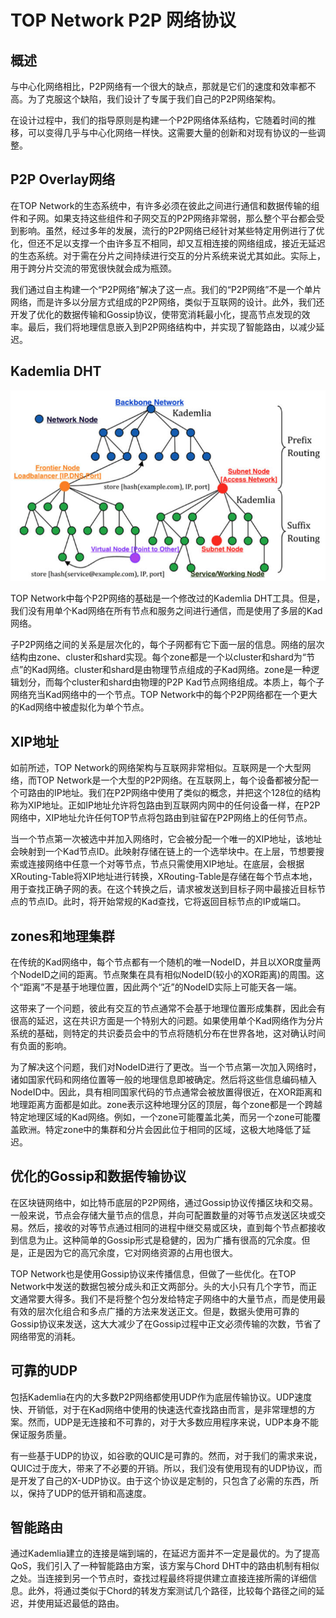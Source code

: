 # TOP Network P2P 网络协议

## 概述

与中心化网络相比，P2P网络有一个很大的缺点，那就是它们的速度和效率都不高。为了克服这个缺陷，我们设计了专属于我们自己的P2P网络架构。

在设计过程中，我们的指导原则是构建一个P2P网络体系结构，它随着时间的推移，可以变得几乎与中心化网络一样快。这需要大量的创新和对现有协议的一些调整。

## P2P Overlay网络

在TOP Network的生态系统中，有许多必须在彼此之间进行通信和数据传输的组件和子网。如果支持这些组件和子网交互的P2P网络非常弱，那么整个平台都会受到影响。虽然，经过多年的发展，流行的P2P网络已经针对某些特定用例进行了优化，但还不足以支撑一个由许多互不相同，却又互相连接的网络组成，接近无延迟的生态系统。对于需在分片之间持续进行交互的分片系统来说尤其如此。实际上，用于跨分片交流的带宽很快就会成为瓶颈。

我们通过自主构建一个“P2P网络”解决了这一点。我们的“P2P网络”不是一个单片网络，而是许多以分层方式组成的P2P网络，类似于互联网的设计。此外，我们还开发了优化的数据传输和Gossip协议，使带宽消耗最小化，提高节点发现的效率。最后，我们将地理信息嵌入到P2P网络结构中，并实现了智能路由，以减少延迟。

##  Kademlia DHT

![kademlia](TOPNetwokP2PNetwork.assets/kademlia.jpg)

TOP Network中每个P2P网络的基础是一个修改过的Kademlia DHT工具。但是，我们没有用单个Kad网络在所有节点和服务之间进行通信，而是使用了多层的Kad网络。

子P2P网络之间的关系是层次化的，每个子网都有它下面一层的信息。网络的层次结构由zone、cluster和shard实现。每个zone都是一个以cluster和shard为“节点”的Kad网络。cluster和shard是由物理节点组成的子Kad网络。zone是一种逻辑划分，而每个cluster和shard由物理的P2P Kad节点网络组成。本质上，每个子网络充当Kad网络中的一个节点。TOP Network中的每个P2P网络都在一个更大的Kad网络中被虚拟化为单个节点。

## XIP地址

如前所述，TOP Network的网络架构与互联网非常相似。互联网是一个大型网络，而TOP Network是一个大型的P2P网络。在互联网上，每个设备都被分配一个可路由的IP地址。我们在P2P网络中使用了类似的概念，并把这个128位的结构称为XIP地址。正如IP地址允许将包路由到互联网内网中的任何设备一样，在P2P网络中，XIP地址允许任何TOP节点将包路由到驻留在P2P网络上的任何节点。

当一个节点第一次被选中并加入网络时，它会被分配一个唯一的XIP地址，该地址会映射到一个Kad节点ID。此映射存储在链上的一个选举块中。在上层，节想要搜索或连接网络中任意一个对等节点，节点只需使用XIP地址。在底层，会根据XRouting-Table将XIP地址进行转换，XRouting-Table是存储在每个节点本地，用于查找正确子网的表。在这个转换之后，请求被发送到目标子网中最接近目标节点的节点ID。此时，将开始常规的Kad查找，它将返回目标节点的IP或端口。

## zones和地理集群

在传统的Kad网络中，每个节点都有一个随机的唯一NodeID，并且以XOR度量两个NodeID之间的距离。节点聚集在具有相似NodeID(较小的XOR距离)的周围。这个“距离”不是基于地理位置，因此两个“近”的NodeID实际上可能天各一端。

这带来了一个问题，彼此有交互的节点通常不会基于地理位置形成集群，因此会有很高的延迟，这在共识方面是一个特别大的问题。如果使用单个Kad网络作为分片系统的基础，则特定的共识委员会中的节点将随机分布在世界各地，这对确认时间有负面的影响。

为了解决这个问题，我们对NodeID进行了更改。当一个节点第一次加入网络时，诸如国家代码和网络位置等一般的地理信息即被确定。然后将这些信息编码植入NodeID中。因此，具有相同国家代码的节点通常会被放置得很近，在XOR距离和地理距离方面都是如此。zone表示这种地理分区的顶层，每个zone都是一个跨越特定地理区域的Kad网络。例如，一个zone可能覆盖北美，而另一个zone可能覆盖欧洲。特定zone中的集群和分片会因此位于相同的区域，这极大地降低了延迟。

##  优化的Gossip和数据传输协议

在区块链网络中，如比特币底层的P2P网络，通过Gossip协议传播区块和交易。一般来说，节点会存储大量节点的信息，并向可配置数量的对等节点发送区块或交易。然后，接收的对等节点通过相同的进程中继交易或区块，直到每个节点都接收到信息为止。这种简单的Gossip形式是稳健的，因为广播有很高的冗余度。但是，正是因为它的高冗余度，它对网络资源的占用也很大。 

TOP Network也是使用Gossip协议来传播信息，但做了一些优化。在TOP Network中发送的数据包被分成头和正文两部分。头的大小只有几个字节，而正文通常要大得多。我们不是将整个包分发给特定子网络中的大量节点，而是使用最有效的层次化组合和多点广播的方法来发送正文。但是，数据头使用可靠的Gossip协议来发送，这大大减少了在Gossip过程中正文必须传输的次数，节省了网络带宽的消耗。 

## 可靠的UDP

包括Kademlia在内的大多数P2P网络都使用UDP作为底层传输协议。UDP速度快、开销低，对于在Kad网络中使用的快速迭代查找路由而言，是非常理想的方案。然而，UDP是无连接和不可靠的，对于大多数应用程序来说，UDP本身不能保证服务质量。

有一些基于UDP的协议，如谷歌的QUIC是可靠的。然而，对于我们的需求来说，QUIC过于庞大，带来了不必要的开销。所以，我们没有使用现有的UDP协议，而是开发了自己的X-UDP协议。由于这个协议是定制的，只包含了必需的东西，所以，保持了UDP的低开销和高速度。 

## 智能路由

通过Kademlia建立的连接是端到端的，在延迟方面并不一定是最优的。为了提高QoS，我们引入了一种智能路由方案，该方案与Chord DHT中的路由机制有相似之处。当连接到另一个节点时，查找过程最终将提供建立直接连接所需的详细信息。此外，将通过类似于Chord的转发方案测试几个路径，比较每个路径之间的延迟，并使用延迟最低的路由。